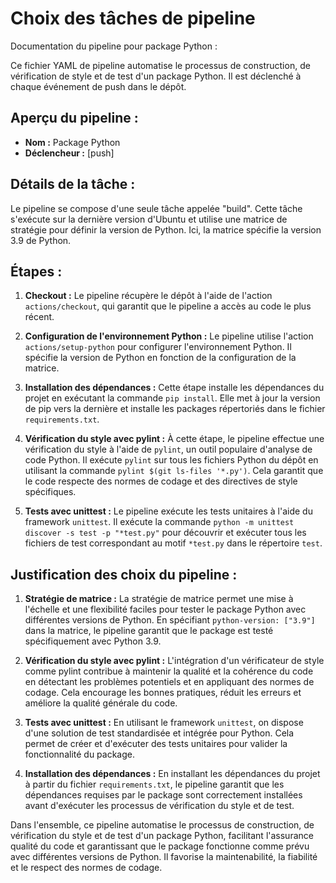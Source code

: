 # Choix des tâches de pipeline
Documentation du pipeline pour package Python :

Ce fichier YAML de pipeline automatise le processus de construction, de vérification de style et de test d'un package Python. Il est déclenché à chaque événement de push dans le dépôt.

## Aperçu du pipeline :

- **Nom :** Package Python
- **Déclencheur :** [push]

## Détails de la tâche :

Le pipeline se compose d'une seule tâche appelée "build". Cette tâche s'exécute sur la dernière version d'Ubuntu et utilise une matrice de stratégie pour définir la version de Python. Ici, la matrice spécifie la version 3.9 de Python.

## Étapes :

1. **Checkout :** Le pipeline récupère le dépôt à l'aide de l'action `actions/checkout`, qui garantit que le pipeline a accès au code le plus récent.

2. **Configuration de l'environnement Python :** Le pipeline utilise l'action `actions/setup-python` pour configurer l'environnement Python. Il spécifie la version de Python en fonction de la configuration de la matrice.

3. **Installation des dépendances :** Cette étape installe les dépendances du projet en exécutant la commande `pip install`. Elle met à jour la version de pip vers la dernière et installe les packages répertoriés dans le fichier `requirements.txt`.

4. **Vérification du style avec pylint :** À cette étape, le pipeline effectue une vérification du style à l'aide de `pylint`, un outil populaire d'analyse de code Python. Il exécute `pylint` sur tous les fichiers Python du dépôt en utilisant la commande `pylint $(git ls-files '*.py')`. Cela garantit que le code respecte des normes de codage et des directives de style spécifiques.

5. **Tests avec unittest :** Le pipeline exécute les tests unitaires à l'aide du framework `unittest`. Il exécute la commande `python -m unittest discover -s test -p "*test.py"` pour découvrir et exécuter tous les fichiers de test correspondant au motif `*test.py` dans le répertoire `test`.

## Justification des choix du pipeline :

1. **Stratégie de matrice :** La stratégie de matrice permet une mise à l'échelle et une flexibilité faciles pour tester le package Python avec différentes versions de Python. En spécifiant `python-version: ["3.9"]` dans la matrice, le pipeline garantit que le package est testé spécifiquement avec Python 3.9.

2. **Vérification du style avec pylint :** L'intégration d'un vérificateur de style comme pylint contribue à maintenir la qualité et la cohérence du code en détectant les problèmes potentiels et en appliquant des normes de codage. Cela encourage les bonnes pratiques, réduit les erreurs et améliore la qualité générale du code.

3. **Tests avec unittest :** En utilisant le framework `unittest`, on dispose d'une solution de test standardisée et intégrée pour Python. Cela permet de créer et d'exécuter des tests unitaires pour valider la fonctionnalité du package.

4. **Installation des dépendances :** En installant les dépendances du projet à partir du fichier `requirements.txt`, le pipeline garantit que les dépendances requises par le package sont correctement installées avant d'exécuter les processus de vérification du style et de test.

Dans l'ensemble, ce pipeline automatise le processus de construction, de vérification du style et de test d'un package Python, facilitant l'assurance qualité du code et garantissant que le package fonctionne comme prévu avec différentes versions de Python. Il favorise la maintenabilité, la fiabilité et le respect des normes de codage.